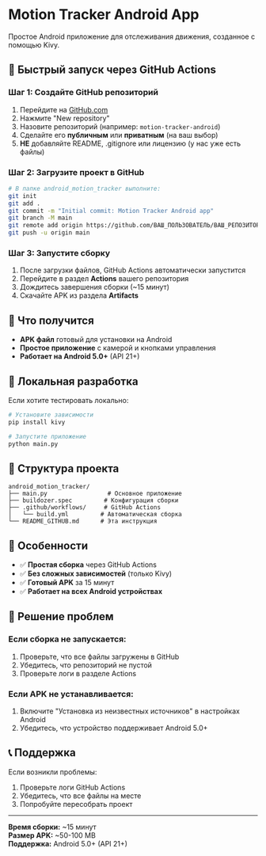 # Motion Tracker Android App

Простое Android приложение для отслеживания движения, созданное с помощью Kivy.

## 🚀 Быстрый запуск через GitHub Actions

### Шаг 1: Создайте GitHub репозиторий
1. Перейдите на [GitHub.com](https://github.com)
2. Нажмите "New repository"
3. Назовите репозиторий (например: `motion-tracker-android`)
4. Сделайте его **публичным** или **приватным** (на ваш выбор)
5. **НЕ** добавляйте README, .gitignore или лицензию (у нас уже есть файлы)

### Шаг 2: Загрузите проект в GitHub
```bash
# В папке android_motion_tracker выполните:
git init
git add .
git commit -m "Initial commit: Motion Tracker Android app"
git branch -M main
git remote add origin https://github.com/ВАШ_ПОЛЬЗОВАТЕЛЬ/ВАШ_РЕПОЗИТОРИЙ.git
git push -u origin main
```

### Шаг 3: Запустите сборку
1. После загрузки файлов, GitHub Actions автоматически запустится
2. Перейдите в раздел **Actions** вашего репозитория
3. Дождитесь завершения сборки (~15 минут)
4. Скачайте APK из раздела **Artifacts**

## 📱 Что получится

- **APK файл** готовый для установки на Android
- **Простое приложение** с камерой и кнопками управления
- **Работает на Android 5.0+** (API 21+)

## 🔧 Локальная разработка

Если хотите тестировать локально:

```bash
# Установите зависимости
pip install kivy

# Запустите приложение
python main.py
```

## 📁 Структура проекта

```
android_motion_tracker/
├── main.py                 # Основное приложение
├── buildozer.spec         # Конфигурация сборки
├── .github/workflows/     # GitHub Actions
│   └── build.yml         # Автоматическая сборка
└── README_GITHUB.md      # Эта инструкция
```

## 🎯 Особенности

- ✅ **Простая сборка** через GitHub Actions
- ✅ **Без сложных зависимостей** (только Kivy)
- ✅ **Готовый APK** за 15 минут
- ✅ **Работает на всех Android устройствах**

## 🐛 Решение проблем

### Если сборка не запускается:
1. Проверьте, что все файлы загружены в GitHub
2. Убедитесь, что репозиторий не пустой
3. Проверьте логи в разделе Actions

### Если APK не устанавливается:
1. Включите "Установка из неизвестных источников" в настройках Android
2. Убедитесь, что устройство поддерживает Android 5.0+

## 📞 Поддержка

Если возникли проблемы:
1. Проверьте логи GitHub Actions
2. Убедитесь, что все файлы на месте
3. Попробуйте пересобрать проект

---

**Время сборки:** ~15 минут  
**Размер APK:** ~50-100 MB  
**Поддержка:** Android 5.0+ (API 21+)